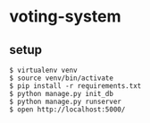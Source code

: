 # voting-system

## setup

```
$ virtualenv venv
$ source venv/bin/activate
$ pip install -r requirements.txt
$ python manage.py init_db
$ python manage.py runserver
$ open http://localhost:5000/
```
